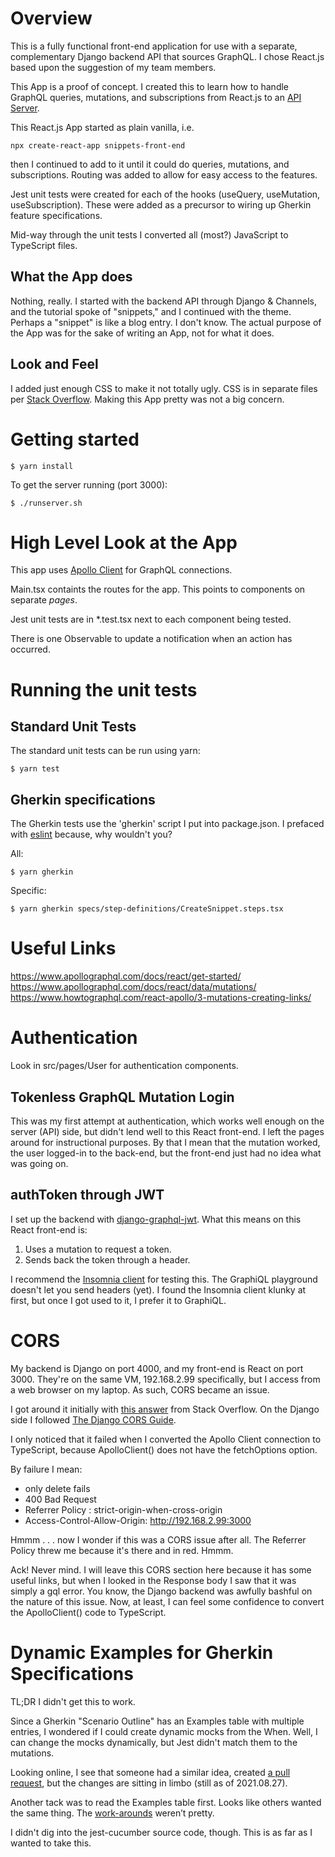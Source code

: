 # Overview

This is a fully functional front-end application for use with a separate,
complementary Django backend API that sources GraphQL. I chose React.js
based upon the suggestion of my team members.

This App is a proof of concept. I created this to learn how to handle
GraphQL queries, mutations, and subscriptions from React.js to an 
[API Server](https://github.com/Anthony-J-Garot/snippets_graphql).

This React.js App started as plain vanilla, i.e.

`npx create-react-app snippets-front-end`

then I continued to add to it until it could do queries,
mutations, and subscriptions. Routing was added to allow for easy
access to the features.

Jest unit tests were created for each of the hooks (useQuery, 
useMutation, useSubscription). These were added as a precursor to 
wiring up Gherkin feature specifications.

Mid-way through the unit tests I converted all (most?) JavaScript to 
TypeScript files.

## What the App does

Nothing, really. I started with the backend API through Django & Channels,
and the tutorial spoke of "snippets," and I continued with the theme. 
Perhaps a "snippet" is like a blog entry. I don't know. The actual purpose
of the App was for the sake of writing an App, not for what it does.

## Look and Feel

I added just enough CSS to make it not totally ugly. CSS is in
separate files per
[Stack Overflow](https://stackoverflow.com/questions/60464799/why-to-use-separate-css-files-for-components-in-react-js).
Making this App pretty was not a big concern.

# Getting started

`$ yarn install`

To get the server running (port 3000):

`$ ./runserver.sh` 

# High Level Look at the App

This app uses [Apollo Client](https://www.apollographql.com/docs/react/) 
for GraphQL connections.

Main.tsx containts the routes for the app. This points to components
on separate *pages*. 

Jest unit tests are in *.test.tsx next to each component being tested.

There is one Observable to update a notification when an action has
occurred.

# Running the unit tests

## Standard Unit Tests

The standard unit tests can be run using yarn:

`$ yarn test`

## Gherkin specifications

The Gherkin tests use the 'gherkin' script I put into package.json.
I prefaced with [eslint](https://eslint.org/docs/user-guide/command-line-interface)
because, why wouldn't you? 

All:

`$ yarn gherkin`

Specific:

`$ yarn gherkin specs/step-definitions/CreateSnippet.steps.tsx`

# Useful Links

https://www.apollographql.com/docs/react/get-started/
https://www.apollographql.com/docs/react/data/mutations/
https://www.howtographql.com/react-apollo/3-mutations-creating-links/

# Authentication

Look in src/pages/User for authentication components.

## Tokenless GraphQL Mutation Login

This was my first attempt at authentication, which works well
enough on the server (API) side, but didn't lend well to this
React front-end. I left the pages around for instructional 
purposes. By that I mean that the mutation worked, the user 
logged-in to the back-end, but the front-end just had no idea
what was going on.

## authToken through JWT

I set up the backend with [django-graphql-jwt](https://github.com/flavors/django-graphql-jwt).
What this means on this React front-end is:

1. Uses a mutation to request a token.
2. Sends back the token through a header.

I recommend the [Insomnia client](https://insomnia.rest/download) 
for testing this. The GraphiQL playground doesn't let you send 
headers (yet). I found the Insomnia client klunky at first, but 
once I got used to it, I prefer it to GraphiQL.

# CORS

My backend is Django on port 4000, and my front-end is React
on port 3000. They're on the same VM, 192.168.2.99 specifically,
but I access from a web browser on my laptop. As such, CORS
became an issue.

I got around it initially with [this answer](https://stackoverflow.com/a/51388077) 
from Stack Overflow. On the Django side I followed 
[The Django CORS Guide](https://www.stackhawk.com/blog/django-cors-guide/).

I only noticed that it failed when I converted the Apollo Client 
connection to TypeScript, because ApolloClient() does not have the 
fetchOptions option.

By failure I mean:

* only delete fails
* 400 Bad Request
* Referrer Policy : strict-origin-when-cross-origin
* Access-Control-Allow-Origin: http://192.168.2.99:3000

Hmmm . . . now I wonder if this was a CORS issue after all. The Referrer 
Policy threw me because it's there and in red. Hmmm.

Ack! Never mind. I will leave this CORS section here because it has
some useful links, but when I looked in the Response body I saw that
it was simply a gql error. You know, the Django backend was awfully
bashful on the nature of this issue. Now, at least, I can feel 
some confidence to convert the ApolloClient() code to TypeScript.

# Dynamic Examples for Gherkin Specifications

TL;DR I didn't get this to work.

Since a Gherkin "Scenario Outline" has an Examples table with 
multiple entries, I wondered if I could create dynamic mocks 
from the When. Well, I can change the mocks dynamically, but 
Jest didn't match them to the mutations. 

Looking online, I see that someone had a similar idea, created 
[a pull request](https://github.com/apollographql/apollo-client/pull/6701),
but the changes are sitting in limbo (still as of 2021.08.27).

Another tack was to read the Examples table first. Looks like 
others wanted the same thing. The [work-arounds](https://stackoverflow.com/questions/41566294/behave-writing-a-scenario-outline-with-dynamic-examples) 
weren’t pretty.

I didn't dig into the jest-cucumber source code, though. This is
as far as I wanted to take this.
